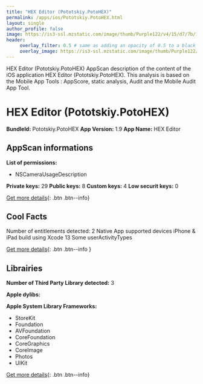 ```yaml
---
title: "HEX Editor (Pototskiy.PotoHEX)"
permalink: /apps/ios/Pototskiy.PotoHEX.html
layout: single
author_profile: false
image: https://is3-ssl.mzstatic.com/image/thumb/Purple122/v4/15/d7/7b/15d77b0b-bdbf-485a-a3ca-b359f8510c11/AppIcon-0-1x_U007emarketing-0-10-0-85-220.png/512x512bb.jpg
header: 
     overlay_filter: 0.5 # same as adding an opacity of 0.5 to a black background
     overlay_image: https://is3-ssl.mzstatic.com/image/thumb/Purple122/v4/15/d7/7b/15d77b0b-bdbf-485a-a3ca-b359f8510c11/AppIcon-0-1x_U007emarketing-0-10-0-85-220.png/512x512bb.jpg
---
```

HEX Editor (Pototskiy.PotoHEX) AppScan description of the content of the iOS application HEX Editor (Pototskiy.PotoHEX). This analysis is based on the Mobile App Tools : AppScore, static analysis, Audit and the Mobile Audit App Tool.

# HEX Editor (Pototskiy.PotoHEX)

**BundleId:** Pototskiy.PotoHEX
**App Version:** 1.9
**App Name:** HEX Editor


## AppScan informations 

**List of permissions:** 
- NSCameraUsageDescription
  
  
**Private keys:** 29
**Public keys:** 8
**Custom keys:** 4
**Low securit keys:** 0
  
[Get more details](/pricing.html){: .btn .btn--info}

## Cool Facts

Number of entitlements detected: 2
Native App
supported devices iPhone & iPad
build using Xcode 13
Some userActivityTypes
  
[Get more details](/pricing.html){: .btn .btn--info }

## Librairies 
**Number of Third Party Library detected:** 3


**Apple dylibs:**


**Apple System Library Frameworks:**
- StoreKit
- Foundation
- AVFoundation
- CoreFoundation
- CoreGraphics
- CoreImage
- Photos
- UIKit


  
[Get more details](/pricing.html){: .btn .btn--info}

